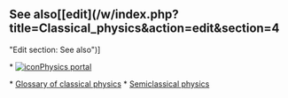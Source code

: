 ## See also[[edit](/w/index.php?title=Classical\_physics&action=edit&section=4
"Edit section: See also")]

 \* [![icon](//upload.wikimedia.org/wikipedia/commons/thumb/6/6f/Stylised\_atom\_with\_three\_Bohr\_model\_orbits\_and\_stylised\_nucleus.svg/25px-Stylised\_atom\_with\_three\_Bohr\_model\_orbits\_and\_stylised\_nucleus.svg.png)](/wiki/File:Stylised\_atom\_with\_three\_Bohr\_model\_orbits\_and\_stylised\_nucleus.svg)[Physics portal](/wiki/Portal:Physics "Portal:Physics")

 \* [Glossary of classical physics](/wiki/Glossary\_of\_classical\_physics "Glossary of classical physics")
 \* [Semiclassical physics](/wiki/Semiclassical\_physics "Semiclassical physics")
